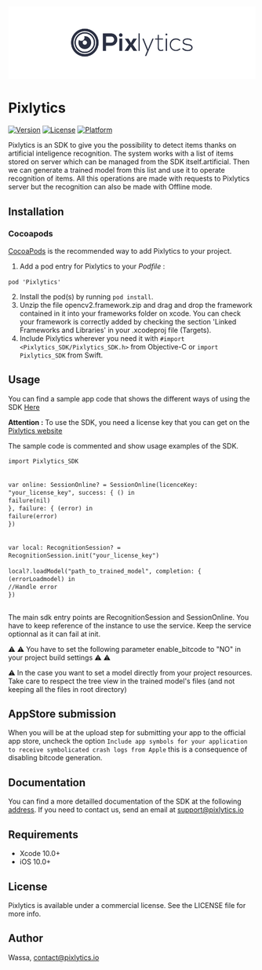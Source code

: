 ![Pixlytics](https://github.com/wassafr/Pixlytics-ios/raw/master/icon_pix.jpg)

# Pixlytics

[![Version](https://img.shields.io/cocoapods/v/Pixlytics.svg?style=flat)](http://cocoapods.org/pods/Pixlytics)
[![License](https://img.shields.io/cocoapods/l/Pixlytics.svg?style=flat)](http://cocoapods.org/pods/Pixlytics)
[![Platform](https://img.shields.io/cocoapods/p/Pixlytics.svg?style=flat)](http://cocoapods.org/pods/Pixlytics)

Pixlytics is an SDK to give you the possibility to detect items thanks on artificial inteligence recognition.
The system works with a list of items stored on server which can be managed from the SDK itself.artificial.
Then we can generate a trained model from this list and use it to operate recognition of items.
All this operations are made with requests to Pixlytics server but the recognition can also be made with Offline mode.

## Installation

### Cocoapods

[CocoaPods](http://www.cocoapods.org) is the recommended way to add Pixlytics to your project.

1. Add a pod entry for Pixlytics to your *Podfile* :

``` pod 'Pixlytics' ```

2. Install the pod(s) by running `pod install`.
3. Unzip the file opencv2.framework.zip and drag and drop the framework contained in it into your frameworks folder on xcode. You can check your framework is correctly added by checking the section 'Linked Frameworks and Libraries' in your .xcodeproj file (Targets).
4. Include Pixlytics wherever you need it with `#import <Pixlytics_SDK/Pixlytics_SDK.h>` from Objective-C or `import Pixlytics_SDK` from Swift.

## Usage

You can find a sample app code that shows the different ways of using the SDK [Here](https://github.com/wassafr/Pixlytics-DemoApp-iOS)

**Attention :** To use the SDK, you need a license key that you can get on the [Pixlytics website](https://www.pixlytics.io)

The sample code is commented and show usage examples of the SDK.

```
import Pixlytics_SDK


var online: SessionOnline? = SessionOnline(licenceKey: "your_license_key", success: { () in
failure(nil)
}, failure: { (error) in
failure(error)
})


var local: RecognitionSession? = RecognitionSession.init("your_license_key")

local?.loadModel("path_to_trained_model", completion: { (errorLoadmodel) in
//Handle error
})


```
The main sdk entry points are RecognitionSession and SessionOnline. You have to keep reference of the instance to use the service.
Keep the service optionnal as it can fail at init.

⚠️ ⚠️ You have to set the following parameter enable_bitcode to "NO" in your project build settings  ⚠️ ⚠️

⚠️ In the case you want to set a model directly from your project resources. Take care to respect the tree view in the trained model's files (and not keeping all the files in root directory)

## AppStore submission
When you will be at the upload step for submitting your app to the official app store, uncheck the option ```Include app symbols for your application to receive symbolicated crash logs from Apple``` this is a consequence of disabling bitcode generation.


## Documentation

You can find a more detailled documentation of the SDK at the following [address](www.pixlytics.io/docs).
If you need to contact us, send an email at support@pixlytics.io

## Requirements

* Xcode 10.0+
* iOS 10.0+

## License

Pixlytics is available under a commercial license. See the LICENSE file for more info.

## Author

Wassa, contact@pixlytics.io
